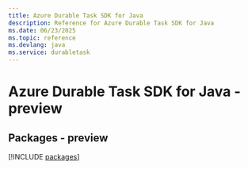 ```yaml
---
title: Azure Durable Task SDK for Java
description: Reference for Azure Durable Task SDK for Java
ms.date: 06/23/2025
ms.topic: reference
ms.devlang: java
ms.service: durabletask
---
```

# Azure Durable Task SDK for Java - preview
## Packages - preview
[!INCLUDE [packages](durable-task-index.md)]